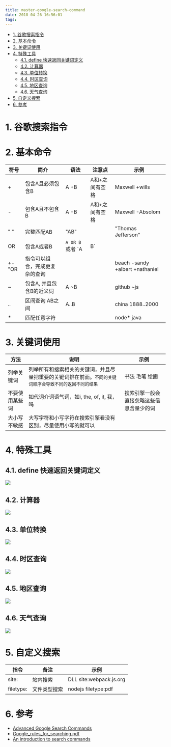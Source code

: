 ```yaml
---
title: master-google-search-command
date: 2018-04-26 16:56:01
tags:
---
```


<!-- TOC -->

- [1. 谷歌搜索指令](#1-谷歌搜索指令)
- [2. 基本命令](#2-基本命令)
- [3. 关键词使用](#3-关键词使用)
- [4. 特殊工具](#4-特殊工具)
  - [4.1. define 快速返回关键词定义](#41-define-快速返回关键词定义)
  - [4.2. 计算器](#42-计算器)
  - [4.3. 单位转换](#43-单位转换)
  - [4.4. 时区查询](#44-时区查询)
  - [4.5. 地区查询](#45-地区查询)
  - [4.6. 天气查询](#46-天气查询)
- [5. 自定义搜索](#5-自定义搜索)
- [6. 参考](#6-参考)

<!-- /TOC -->

# 1. 谷歌搜索指令

# 2. 基本命令

符号 | 简介 | 语法 | 注意点 | 示例
--- | --- | --- | --- | ---
+ | 包含A且必须包含B | A +B | A和+之间有空格 | Maxwell +wills
- | 包含A且不包含B | A -B | A和+之间有空格 | Maxwell -Absolom
" " | 完整匹配AB | "AB" | | "Thomas Jefferson"
OR | 包含A或者B | `A OR B` 或者 `A | B` |  | nodejs OR webpack
+-"OR | 指令可以组合，完成更复杂的查询 | | |  beach -sandy +albert +nathaniel
~ | 包含A, 并且包含B的近义词 | A ~B | | github ~js
.. | 区间查询 AB之间 | A..B | | china 1888..2000
* | 匹配任意字符 | | | node* java

# 3. 关键词使用

方法 | 说明 | 示例
--- | --- | ---
列举关键词 | 列举所有和搜索相关的关键词，并且尽量把重要的关键词排在前面。`不同的关键词顺序会导致不同的返回不同的结果` | 书法 毛笔 绘画
不要使用某些词 | 如代词介词语气词，如i, the, of, it, 我，吗 | 搜索引擎一般会直接忽略这些信息含量少的词
大小写不敏感 | 大写字符和小写字符在搜索引擎看没有区别，尽量使用小写的就可以 | 

# 4. 特殊工具

## 4.1. define 快速返回关键词定义

![](http://p3alsaatj.bkt.clouddn.com/20180426175550_4QI50S_Jietu20180426-175542.jpeg)


## 4.2. 计算器 

![](http://p3alsaatj.bkt.clouddn.com/20180426175645_exHEvl_Jietu20180426-175638.jpeg)

## 4.3. 单位转换 

![](http://p3alsaatj.bkt.clouddn.com/20180426175515_2t1Vps_Jietu20180426-175503.jpeg)

## 4.4. 时区查询

![](http://p3alsaatj.bkt.clouddn.com/20180426175804_vszyoQ_Jietu20180426-175746.jpeg)

## 4.5. 地区查询

![](http://p3alsaatj.bkt.clouddn.com/20180426175935_39RATW_Jietu20180426-175916.jpeg)

## 4.6. 天气查询

![](http://p3alsaatj.bkt.clouddn.com/20180426180104_3qesjV_Jietu20180426-180042.jpeg)

# 5. 自定义搜索

指令 | 备注 | 示例
---|--- | --- 
site: | 站内搜索 | DLL site:webpack.js.org 
filetype: | 文件类型搜索 | nodejs filetype:pdf

# 6. 参考
- [Advanced Google Search Commands](https://www.lifewire.com/advanced-google-search-3482174)
- [Google_rules_for_searching.pdf](https://uvtagg.org/classes/smaxwell/Google_rules_for_searching.pdf)
- [An introduction to search commands](http://www.searchcommands.com/)